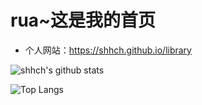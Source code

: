 # rua~这是我的首页

+ 个人网站：https://shhch.github.io/library

![shhch's github stats](https://github-readme-stats.vercel.app/api?username=shhch&bg_color=FFFFFF&title_color=000&text_color=000&show_icons=true&icon_color=000000)

![Top Langs](https://github-readme-stats.vercel.app/api/top-langs/?username=shhch&layout=compact)
